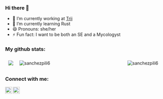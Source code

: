 ### Hi there 👋

- 🔭 I’m currently working at [Trii]
- 🌱 I’m currently learning Rust
- 😄 Pronouns: she/her
- ⚡ Fun fact: I want to be both an SE and a Mycologyst 

### My github stats:  

<p><img align="left" style="margin:10px" src="https://github-readme-stats.vercel.app/api?username=sanchezpili6&count_private=true&show_icons=true&theme=radical"></img></p>

<p><img align="right" style="margin:10px" src="https://github-readme-stats.vercel.app/api/top-langs?username=sanchezpili6&show_icons=true&locale=en&theme=radical" alt="sanchezpili6" /></p>

<p><img align="center" style="margin:10px" src="https://github-readme-streak-stats.herokuapp.com?user=sanchezpili6&theme=radical&date_format=M%20j%5B%2C%20Y%5D" alt="sanchezpili6" /></p>

### Connect with me:

[<img align="left" alt="codeSTACKr | LinkedIn" width="22px" src="https://cdn.jsdelivr.net/npm/simple-icons@v3/icons/linkedin.svg" />][linkedin]
[<img align="left" alt="codeSTACKr | Instagram" width="22px" src="https://cdn.jsdelivr.net/npm/simple-icons@v3/icons/gmail.svg" />][mail]


[Trii]: https://trii.co/
[linkedin]: https://www.linkedin.com/in/sanchezpili6/
[mail]: mailto:sanchezpili6@gmail.com

